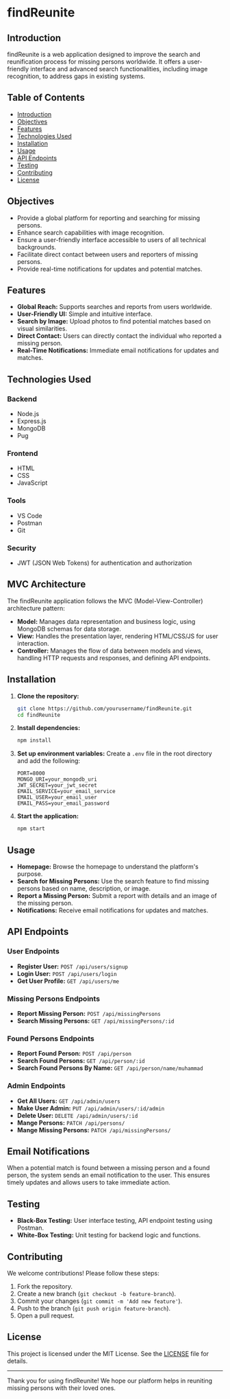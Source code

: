 # findReunite

## Introduction

findReunite is a web application designed to improve the search and reunification process for missing persons worldwide. It offers a user-friendly interface and advanced search functionalities, including image recognition, to address gaps in existing systems.

## Table of Contents

- [Introduction](#introduction)
- [Objectives](#objectives)
- [Features](#features)
- [Technologies Used](#technologies-used)
- [Installation](#installation)
- [Usage](#usage)
- [API Endpoints](#api-endpoints)
- [Testing](#testing)
- [Contributing](#contributing)
- [License](#license)

## Objectives

- Provide a global platform for reporting and searching for missing persons.
- Enhance search capabilities with image recognition.
- Ensure a user-friendly interface accessible to users of all technical backgrounds.
- Facilitate direct contact between users and reporters of missing persons.
- Provide real-time notifications for updates and potential matches.

## Features

- **Global Reach:** Supports searches and reports from users worldwide.
- **User-Friendly UI:** Simple and intuitive interface.
- **Search by Image:** Upload photos to find potential matches based on visual similarities.
- **Direct Contact:** Users can directly contact the individual who reported a missing person.
- **Real-Time Notifications:** Immediate email notifications for updates and matches.

## Technologies Used

### Backend

- Node.js
- Express.js
- MongoDB
- Pug

### Frontend

- HTML
- CSS
- JavaScript

### Tools

- VS Code
- Postman
- Git

### Security

- JWT (JSON Web Tokens) for authentication and authorization

## MVC Architecture

The findReunite application follows the MVC (Model-View-Controller) architecture pattern:

- **Model:** Manages data representation and business logic, using MongoDB schemas for data storage.
- **View:** Handles the presentation layer, rendering HTML/CSS/JS for user interaction.
- **Controller:** Manages the flow of data between models and views, handling HTTP requests and responses, and defining API endpoints.

## Installation

1. **Clone the repository:**

    ```bash
    git clone https://github.com/yourusername/findReunite.git
    cd findReunite
    ```

2. **Install dependencies:**

    ```bash
    npm install
    ```

3. **Set up environment variables:**
    Create a `.env` file in the root directory and add the following:

    ```env
    PORT=8000
    MONGO_URI=your_mongodb_uri
    JWT_SECRET=your_jwt_secret
    EMAIL_SERVICE=your_email_service
    EMAIL_USER=your_email_user
    EMAIL_PASS=your_email_password
    ```

4. **Start the application:**

    ```bash
    npm start
    ```

## Usage

- **Homepage:** Browse the homepage to understand the platform's purpose.
- **Search for Missing Persons:** Use the search feature to find missing persons based on name, description, or image.
- **Report a Missing Person:** Submit a report with details and an image of the missing person.
- **Notifications:** Receive email notifications for updates and matches.

## API Endpoints

### User Endpoints

- **Register User:** `POST /api/users/signup`
- **Login User:** `POST /api/users/login`
- **Get User Profile:** `GET /api/users/me`

### Missing Persons Endpoints

- **Report Missing Person:** `POST /api/missingPersons`
- **Search Missing Persons:** `GET /api/missingPersons/:id`

### Found Persons Endpoints

- **Report Found Person:** `POST /api/person`
- **Search Found Persons:** `GET /api/person/:id`
- **Search Found Persons By Name:** `GET /api/person/name/muhammad`

### Admin Endpoints

- **Get All Users:** `GET /api/admin/users`
- **Make User Admin:** `PUT /api/admin/users/:id/admin`
- **Delete User:** `DELETE /api/admin/users/:id`
- **Mange Persons:** `PATCH /api/persons/`
- **Mange Missing Persons:** `PATCH /api/missingPersons/`

## Email Notifications

When a potential match is found between a missing person and a found person, the system sends an email notification to the user. This ensures timely updates and allows users to take immediate action.

## Testing

- **Black-Box Testing:** User interface testing, API endpoint testing using Postman.
- **White-Box Testing:** Unit testing for backend logic and functions.

## Contributing

We welcome contributions! Please follow these steps:

1. Fork the repository.
2. Create a new branch (`git checkout -b feature-branch`).
3. Commit your changes (`git commit -m 'Add new feature'`).
4. Push to the branch (`git push origin feature-branch`).
5. Open a pull request.

## License

This project is licensed under the MIT License. See the [LICENSE](LICENSE) file for details.

---

Thank you for using findReunite! We hope our platform helps in reuniting missing persons with their loved ones.
